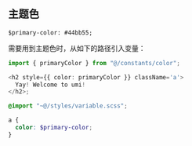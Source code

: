 ## 主题色

`$primary-color: #44bb55;`

需要用到主题色时，从如下的路径引入变量：

```ts
import { primaryColor } from "@/constants/color";

<h2 style={{ color: primaryColor }} className='a'>
  Yay! Welcome to umi!
</h2>;
```

```scss
@import "~@/styles/variable.scss";

a {
  color: $primary-color;
}
```
